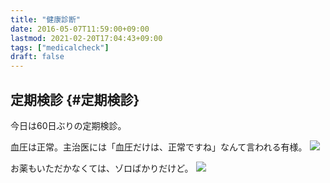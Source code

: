 ```yaml
---
title: "健康診断"
date: 2016-05-07T11:59:00+09:00
lastmod: 2021-02-20T17:04:43+09:00
tags: ["medicalcheck"]
draft: false
---
```


## 定期検診 {#定期検診}

今日は60日ぶりの定期検診。

血圧は正常。主治医には「血圧だけは、正常ですね」なんて言われる有様。
![](/images/blood-pressure-result.jpg)

お薬もいただかなくては、ゾロばかりだけど。 ![](/images/medicine.jpg)